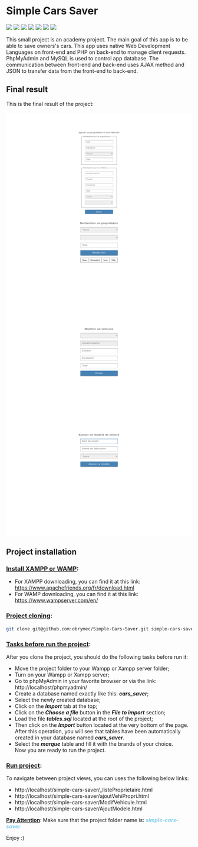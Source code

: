 # Simple Cars Saver
![](https://img.shields.io/badge/javascript-%20ES5-orange)
![](https://img.shields.io/badge/mysql-%208.0-green)
![](https://img.shields.io/badge/css-%203-lightgrey)
![](https://img.shields.io/badge/jquery-%201.5-blue)
![](https://img.shields.io/badge/sql-%2013.0-orange)
![](https://img.shields.io/badge/html-%205-blue)
![](https://img.shields.io/badge/php-7.4-blue)

This small project is an academy project. The main goal of this app is to be able to save owners's cars. This app uses native Web Development Languages on front-end and PHP on back-end to manage client requests. PhpMyAdmin and MySQL is used to control app database. The communication between front-end and back-end uses AJAX method and JSON to transfer data from the front-end to back-end.

## Final result
This is the final result of the project:<br/><br/>
![](./render-1.png)
![](./render-2.png)
![](./render-3.png)
![](./render-4.png)

## Project installation
### <u>Install XAMPP or WAMP</u>:
- For XAMPP downloading, you can find it at this link: <a href = "https://www.apachefriends.org/fr/download.html">https://www.apachefriends.org/fr/download.html</a>
- For WAMP downloading, you can find it at this link: <a href = "https://www.wampserver.com/en">https://www.wampserver.com/en/</a>

### <u>Project cloning</u>:
```sh
git clone git@github.com:obrymec/Simple-Cars-Saver.git simple-cars-saver/
```

### <u>Tasks before run the project</u>:
After you clone the project, you should do the following tasks before run it:
- Move the project folder to your Wampp or Xampp server folder;
- Turn on your Wampp or Xampp server;
- Go to phpMyAdmin in your favorite browser or via the link: http://localhost/phpmyadmin/
- Create a database named exactly like this: <i><strong>cars_saver</strong></i>;
- Select the newly created database;
- Click on the <i><strong>Import</strong></i> tab at the top;
- Click on the <i><strong>Choose a file</strong></i> button in the <i><strong>File to import</strong></i> section;
- Load the file <i><strong>tables.sql</strong></i> located at the root of the project;
- Then click on the <i><strong>Import</strong></i> button located at the very bottom of the page.<br/>
After this operation, you will see that tables have been automatically created in your database named <i><strong>cars_saver</strong></i>.
- Select the <i><strong>marque</strong></i> table and fill it with the brands of your choice.<br/>
Now you are ready to run the project.

### <u>Run project</u>:
To navigate between project views, you can uses the following below links:
- http://localhost/simple-cars-saver/_listeProprietaire.html
- http://localhost/simple-cars-saver/ajoutVehiPropri.html
- http://localhost/simple-cars-saver/ModifVehicule.html
- http://localhost/simple-cars-saver/AjoutModele.html

<u><strong>Pay Attention</strong></u>: Make sure that the project folder name is: <i style = "color: skyblue;"><strong>simple-cars-saver</i></strong>

Enjoy :)
